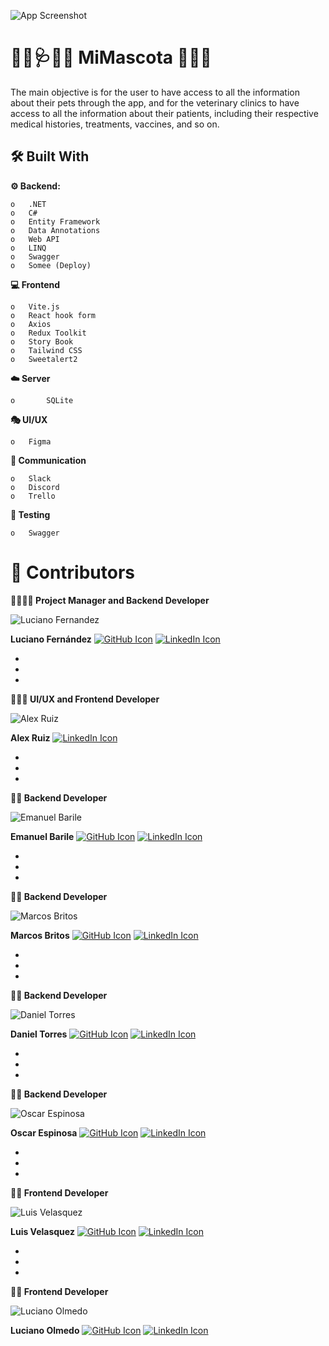 ![App Screenshot](https://iili.io/HvliejI.jpg)


# 👨‍⚕️🩺👩‍⚕️ MiMascota 🐶🐱🐴

The main objective is for the user to have access to all the information about their pets through the app, and for the veterinary clinics to have access to all the information about their patients, including their respective medical histories, treatments, vaccines, and so on.



## 🛠️ Built With

**⚙️ Backend:** 

    o	.NET
    o	C#
    o	Entity Framework
    o	Data Annotations
    o	Web API
    o	LINQ
    o	Swagger
    o	Somee (Deploy)


**💻 Frontend**

    o	Vite.js
    o	React hook form
    o	Axios
    o	Redux Toolkit
    o	Story Book
    o	Tailwind CSS
    o	Sweetalert2


**☁️ Server** 

    o       SQLite


**🎭 UI/UX**

    o	Figma


**💬 Communication**

    o	Slack
    o	Discord
    o	Trello

**🧪 Testing**

    o	Swagger


# 🤝 Contributors


**👨‍💼👨‍💻 Project Manager and Backend Developer**

![Luciano Fernandez](https://iili.io/HV3aByu.jpg)

**Luciano Fernández**
[![GitHub Icon](https://icons.iconarchive.com/icons/pictogrammers/material/48/github-icon.png)](https://github.com/FZ-developer) 
[![LinkedIn Icon](https://icons.iconarchive.com/icons/limav/flat-gradient-social/48/Linkedin-icon.png)](https://www.linkedin.com/in/fz-developer) 

+
+
+

**🎨👨‍💻 UI/UX and Frontend Developer**

![Alex Ruiz](https://iili.io/HvGREN9.jpg)

**Alex Ruiz**
[![LinkedIn Icon](https://icons.iconarchive.com/icons/limav/flat-gradient-social/48/Linkedin-icon.png)](https://www.linkedin.com/in/alexruix) 

+
+
+


**👨‍💻 Backend Developer**

![Emanuel Barile](https://iili.io/HMae3hP.jpg)

**Emanuel Barile**
[![GitHub Icon](https://icons.iconarchive.com/icons/pictogrammers/material/48/github-icon.png)](https://github.com/EmanuelBarile) 
[![LinkedIn Icon](https://icons.iconarchive.com/icons/limav/flat-gradient-social/48/Linkedin-icon.png)](https://www.linkedin.com/in/emanuel-barile) 

+
+
+


**👨‍💻 Backend Developer**

![Marcos Britos](https://iili.io/HvGRcS2.jpg)

**Marcos Britos**
[![GitHub Icon](https://icons.iconarchive.com/icons/pictogrammers/material/48/github-icon.png)](https://github.com/Exequiel65) 
[![LinkedIn Icon](https://icons.iconarchive.com/icons/limav/flat-gradient-social/48/Linkedin-icon.png)](https://www.linkedin.com/in/marcos-britos) 

+
+
+


**👨‍💻 Backend Developer**

![Daniel Torres](https://iili.io/HvGR09S.jpg)

**Daniel Torres**
[![GitHub Icon](https://icons.iconarchive.com/icons/pictogrammers/material/48/github-icon.png)](https://github.com/DnTo) 
[![LinkedIn Icon](https://icons.iconarchive.com/icons/limav/flat-gradient-social/48/Linkedin-icon.png)](https://www.linkedin.com/in/daniel-torres-arango) 

+
+
+


**👨‍💻 Backend Developer**

![Oscar Espinosa](https://iili.io/HvG5OqG.jpg)

**Oscar Espinosa**
[![GitHub Icon](https://icons.iconarchive.com/icons/pictogrammers/material/48/github-icon.png)](https://github.com/oscarzx) 
[![LinkedIn Icon](https://icons.iconarchive.com/icons/limav/flat-gradient-social/48/Linkedin-icon.png)](https://www.linkedin.com) 

+
+
+


**👩‍💻 Frontend Developer**

![Luis Velasquez](https://iili.io/HvGR1A7.jpg)

**Luis Velasquez**
[![GitHub Icon](https://icons.iconarchive.com/icons/pictogrammers/material/48/github-icon.png)](https://github.com/luisvelark) 
[![LinkedIn Icon](https://icons.iconarchive.com/icons/limav/flat-gradient-social/48/Linkedin-icon.png)](https://www.linkedin.com/in/luisvelark) 

+
+
+

**👨‍💻 Frontend Developer**

![Luciano Olmedo](https://iili.io/HvG5e1f.jpg)

**Luciano Olmedo**
[![GitHub Icon](https://icons.iconarchive.com/icons/pictogrammers/material/48/github-icon.png)](https://github.com/Luciano-Olmedo) 
[![LinkedIn Icon](https://icons.iconarchive.com/icons/limav/flat-gradient-social/48/Linkedin-icon.png)](https://www.linkedin.com/in/lucianonicolasolmedo)
